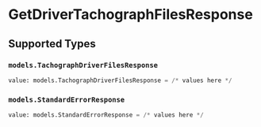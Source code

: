 # GetDriverTachographFilesResponse


## Supported Types

### `models.TachographDriverFilesResponse`

```python
value: models.TachographDriverFilesResponse = /* values here */
```

### `models.StandardErrorResponse`

```python
value: models.StandardErrorResponse = /* values here */
```

